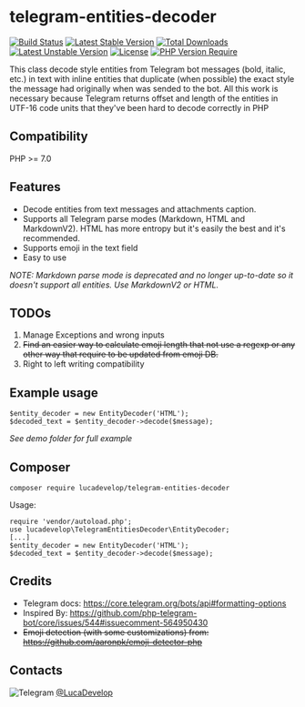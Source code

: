 # telegram-entities-decoder
[![Build Status](https://scrutinizer-ci.com/g/LucaDevelop/telegram-entities-decoder/badges/build.png?b=master)](https://scrutinizer-ci.com/g/LucaDevelop/telegram-entities-decoder/build-status/master) [![Latest Stable Version](https://img.shields.io/github/v/release/lucadevelop/telegram-entities-decoder?display_name=tag)](https://packagist.org/packages/lucadevelop/telegram-entities-decoder) [![Total Downloads](http://poser.pugx.org/lucadevelop/telegram-entities-decoder/downloads)](https://packagist.org/packages/lucadevelop/telegram-entities-decoder) [![Latest Unstable Version](http://poser.pugx.org/lucadevelop/telegram-entities-decoder/v/unstable)](https://packagist.org/packages/lucadevelop/telegram-entities-decoder) [![License](http://poser.pugx.org/lucadevelop/telegram-entities-decoder/license)](https://packagist.org/packages/lucadevelop/telegram-entities-decoder) [![PHP Version Require](http://poser.pugx.org/lucadevelop/telegram-entities-decoder/require/php)](https://packagist.org/packages/lucadevelop/telegram-entities-decoder)

This class decode style entities from Telegram bot messages (bold, italic, etc.) in text with inline entities that duplicate (when possible) the
exact style the message had originally when was sended to the bot.
All this work is necessary because Telegram returns offset and length of the entities in UTF-16 code units that they've been hard to decode correctly in PHP 

## Compatibility
PHP >= 7.0

## Features
- Decode entities from text messages and attachments caption.
- Supports all Telegram parse modes (Markdown, HTML and MarkdownV2). HTML has more entropy but it's easily the best and it's recommended.
- Supports emoji in the text field
- Easy to use

_NOTE: Markdown parse mode is deprecated and no longer up-to-date so it doesn't support all entities. Use MarkdownV2 or HTML._

## TODOs
1) Manage Exceptions and wrong inputs
2) ~~Find an easier way to calculate emoji length that not use a regexp or any other way that require to be updated from emoji DB.~~
3) Right to left writing compatibility

## Example usage
```
$entity_decoder = new EntityDecoder('HTML');
$decoded_text = $entity_decoder->decode($message);
```
_See demo folder for full example_

## Composer
```
composer require lucadevelop/telegram-entities-decoder
```
Usage:
```
require 'vendor/autoload.php';
use lucadevelop\TelegramEntitiesDecoder\EntityDecoder;
[...]
$entity_decoder = new EntityDecoder('HTML');
$decoded_text = $entity_decoder->decode($message);
```

## Credits
- Telegram docs: https://core.telegram.org/bots/api#formatting-options
- Inspired By: https://github.com/php-telegram-bot/core/issues/544#issuecomment-564950430
- ~~Emoji detection (with some customizations) from: https://github.com/aaronpk/emoji-detector-php~~

## Contacts
![Telegram](https://telegram.org/favicon.ico) [@LucaDevelop](https://t.me/LucaDevelop)
